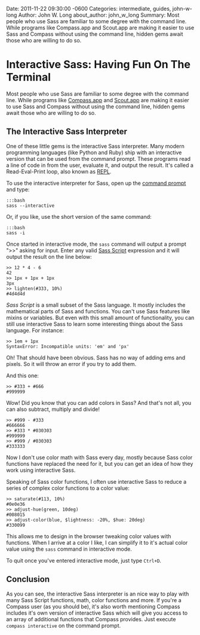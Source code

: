Date: 2011-11-22 09:30:00 -0600
Categories: intermediate, guides, john-w-long
Author: John W. Long
about_author: john_w_long
Summary: Most people who use Sass are familiar to some degree with the command line. While programs like Compass.app and Scout.app are making it easier to use Sass and Compass without using the command line, hidden gems await those who are willing to do so.

# Interactive Sass: Having Fun On The Terminal

Most people who use Sass are familiar to some degree with the command line. While programs like [Compass.app](http://compass.handlino.com/) and [Scout.app](http://mhs.github.com/scout-app/) are making it easier to use Sass and Compass without using the command line, hidden gems await those who are willing to do so.

## The Interactive Sass Interpreter

One of these little gems is the interactive Sass interpreter. Many modern programming languages (like Python and Ruby) ship with an interactive version that can be used from the command prompt. These programs read a line of code in from the user, evaluate it, and output the result. It's called a Read-Eval-Print loop, also known as [REPL](http://en.wikipedia.org/wiki/Read–eval–print_loop).

To use the interactive interpreter for Sass, open up the [command prompt](http://wiseheartdesign.com/articles/2010/11/12/the-designers-guide-to-the-osx-command-prompt/) and type:

    :::bash
    sass --interactive

Or, if you like, use the short version of the same command:

    :::bash
    sass -i

Once started in interactive mode, the `sass` command will output a prompt ">>" asking for input. Enter any valid [Sass Script](http://sass-lang.com/docs/yardoc/file.SASS_REFERENCE.html#sassscript) expression and it will output the result on the line below:

    >> 12 * 4 - 6
    42
    >> 1px + 1px + 1px
    3px
    >> lighten(#333, 10%)
    #4d4d4d

*Sass Script* is a small subset of the Sass language. It mostly includes the mathematical parts of Sass and functions. You can't use Sass features like mixins or variables. But even with this small amount of functionality, you can still use interactive Sass to learn some interesting things about the Sass language. For instance:

    >> 1em + 1px
    SyntaxError: Incompatible units: 'em' and 'px'

Oh! That should have been obvious. Sass has no way of adding ems and pixels. So it will throw an error if you try to add them.

And this one:

    >> #333 + #666
    #999999

Wow! Did you know that you can add colors in Sass? And that's not all, you can also subtract, multiply and divide!

    >> #999 - #333
    #666666
    >> #333 * #030303
    #999999
    >> #999 / #030303
    #333333

Now I don't use color math with Sass every day, mostly because Sass color functions have replaced the need for it, but you can get an idea of how they work using interactive Sass.

Speaking of Sass color functions, I often use interactive Sass to reduce a series of complex color functions to a color value:

    >> saturate(#113, 10%)
    #0e0e36
    >> adjust-hue(green, 10deg)
    #008015
    >> adjust-color(blue, $lightness: -20%, $hue: 20deg)
    #330099

This allows me to design in the browser tweaking color values with functions. When I arrive at a color I like, I can simplify it to it's actual color value using the `sass` command in interactive mode.

To quit once you've entered interactive mode, just type `Ctrl+D`.

## Conclusion

As you can see, the interactive Sass interpreter is an nice way to play with many Sass Script functions, math, color functions and more. If you're a Compass user (as you should be), it's also worth mentioning Compass includes it's own version of interactive Sass which will give you access to an array of additional functions that Compass provides. Just execute `compass interactive` on the command prompt.